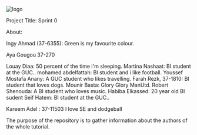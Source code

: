 ![logo](https://thumb.ibb.co/e5V2vn/tut_logo.png)

Project Title:
Sprint 0

About:

Ingy Ahmad (37-6355): Green is my favourite colour.

Aya Gougou  37-270


Louay Diaa: 50 percent of the time i'm sleeping.
Martina Nashaat: BI student at the GUC..
mohamed abdelfattah: BI student and i like football.
Youssef Mostafa Anany: A GUC student who likes travelling.
Farah Rezk, 37-1810: BI student that loves dogs.
Mounir Basta: Glory Glory ManUtd.
Robert Shenouda: A BI student who loves music.
Habiba Elkassed: 20 year old BI sudent 
Seif Hatem: BI student at the GUC..

Kareem Adel : 37-11503 I love SE and dodgeball

The purpose of the repository is to gather information about the authors of the whole tutorial.

